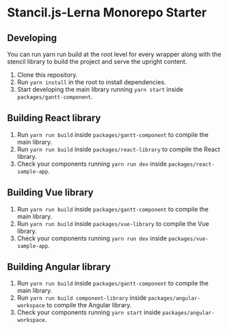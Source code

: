 # Stancil.js-Lerna Monorepo Starter

## Developing

You can run yarn run build at the root level for every wrapper along with the stencil library to build the project and serve the upright content.

1. Clone this repository.
1. Run `yarn install` in the root to install dependencies.
1. Start developing the main library running `yarn start` inside `packages/gantt-component`.

## Building React library

1. Run `yarn run build` inside `packages/gantt-component` to compile the main library.
1. Run `yarn run build` inside `packages/react-library` to compile the React library.
1. Check your components running `yarn run dev` inside `packages/react-sample-app`.

## Building Vue library

1. Run `yarn run build` inside `packages/gantt-component` to compile the main library.
1. Run `yarn run build` inside `packages/vue-library` to compile the Vue library.
1. Check your components running `yarn run dev` inside `packages/vue-sample-app`.

## Building Angular library

1. Run `yarn run build` inside `packages/gantt-component` to compile the main library.
1. Run `yarn run build component-library` inside `packages/angular-workspace` to compile the Angular library.
1. Check your components running `yarn start` inside `packages/angular-workspace`.
